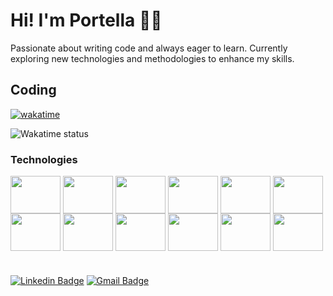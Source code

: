 # Hi! I'm Portella 👋🏻

Passionate about writing code and always eager to learn. Currently exploring new technologies and methodologies to enhance my skills.

## Coding

[![wakatime](https://wakatime.com/badge/user/5ecff628-087f-4f9a-89ed-dd6279eac88b.svg)](https://wakatime.com/@5ecff628-087f-4f9a-89ed-dd6279eac88b)

<img align="center" src="https://github-readme-stats.vercel.app/api/wakatime?username=portella&theme=github_dark&layout=compact" alt="Wakatime status"/>

### Technologies
  
<div style="display: inline_block">
    <img align="center" height="60" width="80" src="https://cdn.jsdelivr.net/gh/devicons/devicon/icons/python/python-original-wordmark.svg">
    <img align="center" height="60" width="80" src="https://cdn.jsdelivr.net/gh/devicons/devicon/icons/git/git-plain-wordmark.svg">
    <img align="center" height="60" width="80" src="https://cdn.jsdelivr.net/gh/devicons/devicon/icons/pandas/pandas-original-wordmark.svg">
    <img align="center" height="60" width="80" src="https://cdn.jsdelivr.net/gh/devicons/devicon/icons/sqlalchemy/sqlalchemy-original.svg">
    <img align="center" height="60" width="80" src="https://cdn.jsdelivr.net/gh/devicons/devicon/icons/jupyter/jupyter-original-wordmark.svg">
    <img align="center" height="60" width="80" src="https://cdn.jsdelivr.net/gh/devicons/devicon/icons/postgresql/postgresql-plain-wordmark.svg">
    <img align="center" height="60" width="80" src="https://cdn.jsdelivr.net/gh/devicons/devicon/icons/mysql/mysql-original-wordmark.svg">
    <img align="center" height="60" width="80" src="https://cdn.jsdelivr.net/gh/devicons/devicon/icons/c/c-original.svg">
    <img align="center" height="60" width="80" src="https://cdn.jsdelivr.net/gh/devicons/devicon/icons/cplusplus/cplusplus-original.svg">
    <img align="center" height="60" width="80" src="https://cdn.jsdelivr.net/gh/devicons/devicon/icons/csharp/csharp-original.svg">
    <img align="center" height="60" width="80" src="https://cdn.jsdelivr.net/gh/devicons/devicon/icons/flutter/flutter-original.svg">
    <img align="center" height="60" width="80" src="https://cdn.jsdelivr.net/gh/devicons/devicon/icons/dart/dart-original.svg">
</div>

#

[![Linkedin Badge](https://img.shields.io/badge/LinkedIn-0077B5?style=for-the-badge&logo=linkedin&logoColor=white)](https://www.linkedin.com/in/joaolucasportella/)
[![Gmail Badge](https://img.shields.io/badge/Gmail-D14836?style=for-the-badge&logo=gmail&logoColor=white)](mailto:joaolucassp123@gmail.com)
